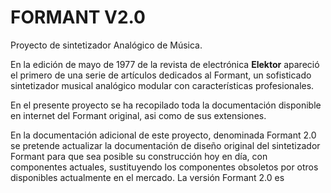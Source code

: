 # FORMANT V2.0
Proyecto de sintetizador Analógico de Música.


En la edición de mayo de 1977 de la revista de electrónica **Elektor** apareció el primero de una serie de artículos dedicados al Formant, un sofisticado sintetizador musical analógico modular con características profesionales.

En el presente proyecto se ha recopilado toda la documentación disponible en internet del Formant original, asi como de sus extensiones.

En la documentación  adicional de este proyecto, denominada Formant 2.0 se pretende actualizar la documentación de diseño original del sintetizador Formant para que sea posible su construcción hoy en día, con componentes actuales, sustituyendo los componentes obsoletos por otros disponibles actualmente en el mercado.
La versión Formant 2.0 es 